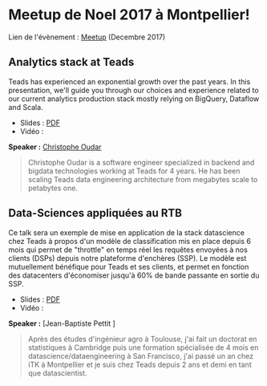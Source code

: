 # Meetup de Noel 2017 à Montpellier!

Lien de l'évènement : [Meetup](https://www.meetup.com/fr-FR/Big-Data-Montpellier/events/245339163/) (Decembre 2017)

## Analytics stack at Teads

Teads has experienced an exponential growth over the past years.
In this presentation, we'll guide you through our choices and experience related to our current analytics production stack
mostly relying on BigQuery, Dataflow and Scala.

 * Slides : [PDF]()
 * Vidéo : 


**Speaker :** [Christophe Oudar](https://twitter.com/Kayrnt)

> Christophe Oudar is a software engineer specialized in backend and bigdata technologies working at Teads for 4 years. 
He has been scaling Teads data engineering architecture from megabytes scale to petabytes one.

## Data-Sciences appliquées au RTB

Ce talk sera un exemple de mise en application de la stack datascience chez Teads 
à propos d'un modèle de classification mis en place depuis 6 mois
qui permet de "throttle" en temps réel les requêtes envoyées à nos clients (DSPs) 
depuis notre plateforme d'enchères (SSP). 
Le modèle est mutuellement bénéfique pour Teads et ses clients,
et permet en fonction des datacenters d'économiser jusqu'à 60% de bande passante en sortie du SSP.

 * Slides : [PDF]()
 * Vidéo : 
 
**Speaker :** [Jean-Baptiste Pettit ]

> Après des études d'ingénieur agro à Toulouse, j'ai fait un doctorat en statistiques à Cambridge 
puis une formation spécialisée de 4 mois en datascience/dataengineering à San Francisco,
j'ai passé un an chez iTK à Montpellier et je suis chez Teads depuis 2 ans et demi en tant que datascientist.
